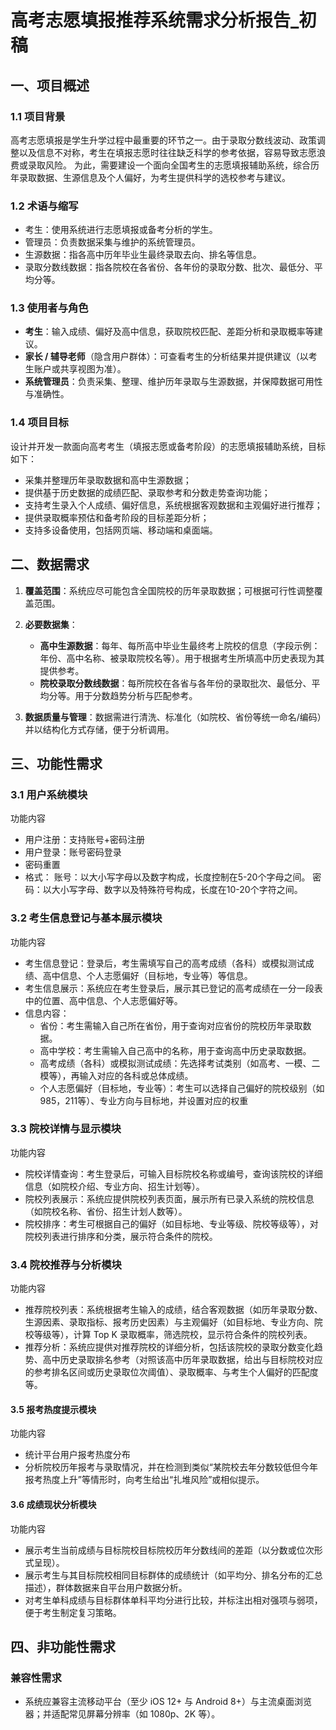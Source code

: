 # 高考志愿填报推荐系统需求分析报告_初稿

## 一、项目概述

### 1.1 项目背景

高考志愿填报是学生升学过程中最重要的环节之一。由于录取分数线波动、政策调整以及信息不对称，考生在填报志愿时往往缺乏科学的参考依据，容易导致志愿浪费或录取风险。
为此，需要建设一个面向全国考生的志愿填报辅助系统，综合历年录取数据、生源信息及个人偏好，为考生提供科学的选校参考与建议。

### 1.2 术语与缩写

* 考生：使用系统进行志愿填报或备考分析的学生。
* 管理员：负责数据采集与维护的系统管理员。
* 生源数据：指各高中历年毕业生最终录取去向、排名等信息。
* 录取分数线数据：指各院校在各省份、各年份的录取分数、批次、最低分、平均分等。

### 1.3 使用者与角色

- **考生**：输入成绩、偏好及高中信息，获取院校匹配、差距分析和录取概率等建议。
- **家长 / 辅导老师**（隐含用户群体）：可查看考生的分析结果并提供建议（以考生账户或共享视图为准）。
- **系统管理员**：负责采集、整理、维护历年录取与生源数据，并保障数据可用性与准确性。

### 1.4 项目目标

设计并开发一款面向高考考生（填报志愿或备考阶段）的志愿填报辅助系统，目标如下：

- 采集并整理历年录取数据和高中生源数据；
- 提供基于历史数据的成绩匹配、录取参考和分数走势查询功能；
- 支持考生录入个人成绩、偏好信息，系统根据客观数据和主观偏好进行推荐；
- 提供录取概率预估和备考阶段的目标差距分析；
- 支持多设备使用，包括网页端、移动端和桌面端。


## 二、数据需求

1. **覆盖范围**：系统应尽可能包含全国院校的历年录取数据；可根据可行性调整覆盖范围。
2. **必要数据集**：
   * **高中生源数据**：每年、每所高中毕业生最终考上院校的信息（字段示例：年份、高中名称、被录取院校名等）。用于根据考生所填高中历史表现为其提供参考。
   * **院校录取分数线数据**：每所院校在各省与各年份的录取批次、最低分、平均分等。用于分数趋势分析与匹配参考。

4. **数据质量与管理**：数据需进行清洗、标准化（如院校、省份等统一命名/编码）并以结构化方式存储，便于分析调用。


## 三、功能性需求

### 3.1 用户系统模块

功能内容
- 用户注册：支持账号+密码注册
- 用户登录：账号密码登录
- 密码重置
- 格式：
    账号：以大小写字母以及数字构成，长度控制在5-20个字母之间。
    密码：以大小写字母、数字以及特殊符号构成，长度在10-20个字符之间。

### 3.2 考生信息登记与基本展示模块

功能内容
- 考生信息登记：登录后，考生需填写自己的高考成绩（各科）或模拟测试成绩、高中信息、个人志愿偏好（目标地，专业等）等信息。
- 考生信息展示：系统应在考生登录后，展示其已登记的高考成绩在一分一段表中的位置、高中信息、个人志愿偏好等。
- 信息内容：
    - 省份：考生需输入自己所在省份，用于查询对应省份的院校历年录取数据。
    - 高中学校：考生需输入自己高中的名称，用于查询高中历史录取数据。
    - 高考成绩（各科）或模拟测试成绩：先选择考试类别（如高考、一模、二模等），再输入对应的各科或总体成绩。
    - 个人志愿偏好（目标地，专业等）：考生可以选择自己偏好的院校级别（如985，211等）、专业方向与目标地，并设置对应的权重

### 3.3 院校详情与显示模块

功能内容
- 院校详情查询：考生登录后，可输入目标院校名称或编号，查询该院校的详细信息（如院校介绍、专业方向、招生计划等）。
- 院校列表展示：系统应提供院校列表页面，展示所有已录入系统的院校信息（如院校名称、省份、招生计划人数等）。
- 院校排序：考生可根据自己的偏好（如目标地、专业等级、院校等级等），对院校列表进行排序和分类，展示符合条件的院校。

### 3.4 院校推荐与分析模块

功能内容
- 推荐院校列表：系统根据考生输入的成绩，结合客观数据（如历年录取分数、生源因素、录取指标、报考历史因素）与主观偏好（如目标地、专业方向、院校等级等），计算 Top K 录取概率，筛选院校，显示符合条件的院校列表。
- 推荐分析：系统应提供对推荐院校的详细分析，包括该院校的录取分数变化趋势、高中历史录取排名参考（对照该高中历年录取数据，给出与目标院校对应的参考排名区间或历史录取位次阈值）、录取概率、与考生个人偏好的匹配度等。

#### 3.5 报考热度提示模块

功能内容
- 统计平台用户报考热度分布
- 分析院校历年报考与录取情况，并在检测到类似“某院校去年分数较低但今年报考热度上升”等情形时，向考生给出“扎堆风险”或相似提示。

#### 3.6 成绩现状分析模块

功能内容
- 展示考生当前成绩与目标院校目标院校历年分数线间的差距（以分数或位次形式呈现）。
- 展示考生与其目标院校相同目标群体的成绩统计（如平均分、排名分布的汇总描述），群体数据来自平台用户数据分析。
- 对考生单科成绩与目标群体单科平均分进行比较，并标注出相对强项与弱项，便于考生制定复习策略。

## 四、非功能性需求

### 兼容性需求

- 系统应兼容主流移动平台（至少 iOS 12+ 与 Android 8+）与主流桌面浏览器；并适配常见屏幕分辨率（如 1080p、2K 等）。
